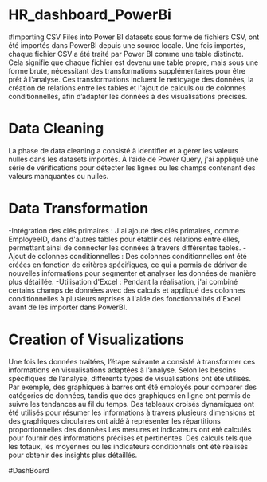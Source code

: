 # HR_dashboard_PowerBi
  #Importing CSV Files into Power BI
   datasets sous forme de fichiers CSV, ont été importés dans PowerBI depuis une source locale. Une fois importés, chaque fichier CSV a été traité par Power BI comme une table distincte. Cela signifie que chaque fichier est devenu une table propre, mais sous une forme brute, nécessitant des transformations supplémentaires pour être prêt à l'analyse. Ces transformations incluent le nettoyage des données, la création de relations entre les tables et l'ajout de calculs ou de colonnes conditionnelles, afin d’adapter les données à des visualisations précises.
   
  # Data Cleaning
La phase de data cleaning  a consisté à identifier et à gérer les valeurs nulles dans les datasets importés. À l’aide de Power Query, j'ai appliqué une série de vérifications pour détecter les lignes ou les champs contenant des valeurs manquantes ou nulles.
  # Data Transformation
 -Intégration des clés primaires : J'ai ajouté des clés primaires, comme EmployeeID, dans d'autres tables pour établir des relations entre elles, permettant ainsi de connecter les données à travers différentes tables.
 -Ajout de colonnes conditionnelles : Des colonnes conditionnelles ont été créées en fonction de critères spécifiques, ce qui a permis de dériver de nouvelles informations pour segmenter et analyser les données de manière plus détaillée.
 -Utilisation d'Excel : Pendant la réalisation, j'ai combiné certains champs de données avec des calculs et appliqué des colonnes conditionnelles à plusieurs reprises à l'aide des fonctionnalités d'Excel avant de les importer dans PowerBI. 
 
 # Creation of Visualizations
 Une fois les données traitées, l’étape suivante a consisté à transformer ces informations en visualisations adaptées à l’analyse. Selon les besoins spécifiques de l’analyse, différents types de visualisations ont été utilisés. Par exemple, des graphiques à barres ont été employés pour comparer des catégories de données, tandis que des graphiques en ligne ont permis de suivre les tendances au fil du temps. Des tableaux croisés dynamiques ont été utilisés pour résumer les informations à travers plusieurs dimensions et  des graphiques circulaires ont aidé à représenter les répartitions proportionnelles des données 
Les mesures et indicateurs ont été calculés pour fournir des informations précises et pertinentes. Des calculs tels que les totaux, les moyennes ou les indicateurs conditionnels ont été réalisés pour obtenir des insights plus détaillés. 

#DashBoard

